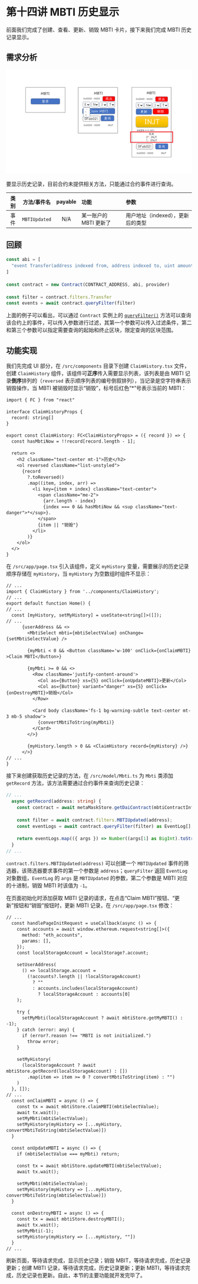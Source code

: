 # 第十四讲 MBTI 历史显示

前面我们完成了创建、查看、更新、销毁 MBTI 卡片，接下来我们完成 MBTI 历史记录显示。

## 需求分析

![线框图](./image/wireframe_drawing_lecture14.png)

要显示历史记录，目前合约未提供相关方法，只能通过合约事件进行查询。

| 类别 | 方法/事件名 | payable | 功能 | 参数 |
| :--: | :--: | :--: | :-- | :-- |
| 事件 | `MBTIUpdated` | N/A | 某一账户的 MBTI 更新了 | 用户地址（indexed），更新后的类型 |

## 回顾

```javaScript
const abi = [
  "event Transfer(address indexed from, address indexed to, uint amount)"
]

const contract = new Contract(CONTRACT_ADDRESS, abi, provider)

const filter = contract.filters.Transfer
const events = await contract.queryFilter(filter)
```

上面的例子可以看出，可以通过 `Contract` 实例上的 [`queryFilter()`](https://docs.ethers.org/v6/api/contract/#BaseContract-queryFilter) 方法可以查询该合约上的事件，可以传入参数进行过滤，其第一个参数可以传入过滤条件，第二和第三个参数可以指定需要查询的起始和终止区块，限定查询的区块范围。

## 功能实现

我们先完成 UI 部分，在 `/src/components` 目录下创建 `ClaimHistory.tsx` 文件，创建 `ClaimHistory` 组件，该组件可**正序**传入需要显示列表，该列表是由 MBTI 记录**倒序**排列的（`reversed` 表示顺序列表的编号倒叙排列），当记录是空字符串表示销毁操作，当 MBTI 被销毁时显示“销毁”，标号后红色“*”号表示当前的 MBTI：

```tsx
import { FC } from "react"

interface ClaimHistoryProps {
  record: string[]
}

export const ClaimHistory: FC<ClaimHistoryProps> = ({ record }) => {
  const hasMbtiNow = !!record[record.length - 1];

  return <>
    <h2 className="text-center mt-1">历史</h2>
    <ol reversed className="list-unstyled">
      {record
        ?.toReversed()
        .map((item, index, arr) =>
          <li key={item + index} className="text-center">
            <span className="me-2">
              {arr.length - index}
              {index === 0 && hasMbtiNow && <sup className="text-danger">*</sup>}.
            </span>
            {item || "销毁"}
          </li>
        )}
    </ol>
  </>
}
```

在 `/src/app/page.tsx` 引入该组件，定义 `myHistory` 变量，需要展示的历史记录顺序存储在 `myHistory`，当 `myHistory` 为空数组时组件不显示：

```tsx
// ...
import { ClaimHistory } from '../components/ClaimHistory';
// ...
export default function Home() {
// ...
  const [myHistory, setMyHistory] = useState<string[]>([]);
// ...
      {userAddress && <>
        <MbtiSelect mbti={mbtiSelectValue} onChange={setMbtiSelectValue} />

        {myMbti < 0 && <Button className='w-100' onClick={onClaimMBTI} >Claim MBTI</Button>}

        {myMbti >= 0 && <>
          <Row className='justify-content-around'>
            <Col as={Button} xs={5} onClick={onUpdateMBTI}>更新</Col>
            <Col as={Button} variant="danger" xs={5} onClick={onDestroyMBTI}>销毁</Col>
          </Row>

          <Card body className='fs-1 bg-warning-subtle text-center mt-3 mb-5 shadow'>
            {convertMbtiToString(myMbti)}
          </Card>
        </>}

        {myHistory.length > 0 && <ClaimHistory record={myHistory} />}
      </>}
// ...
}
```

接下来创建获取历史记录的方法，在 `/src/model/Mbti.ts` 为 `Mbti` 类添加 `getRecord` 方法，该方法需要通过合约事件来查询历史记录：

```ts
// ...
  async getRecord(address: string) {
    const contract = await metaMaskStore.getDaiContract(mbtiContractInfo);

    const filter = await contract.filters.MBTIUpdated(address);
    const eventLogs = await contract.queryFilter(filter) as EventLog[];

    return eventLogs.map(({ args }) => Number((args[1] as BigInt).toString()))
  }
// ...
```

`contract.filters.MBTIUpdated(address)` 可以创建一个 `MBTIUpdated` 事件的筛选器，该筛选器要求事件的第一个参数是 `address`；`queryFilter` 返回 `EventLog` 对象数组，`EventLog` 的 `args` 是 `MBTIUpdated` 的参数，第二个参数是 MBTI 对应的十进制，销毁 MBTI 时该值为 `-1`。

在页面初始化时添加获取 MBTI 记录的请求，在点击“Claim MBTI”按钮、“更新”按钮和“销毁”按钮时，更新 MBTI 记录，在 `/src/app/page.tsx` 修改：

```tsx
// ...
  const handlePageInitRequest = useCallback(async () => {
    const accounts = await window.ethereum.request<string[]>({
      method: "eth_accounts",
      params: [],
    });
    const localStorageAccount = localStorage?.account;

    setUserAddress(
      () => localStorage.account =
        (!accounts?.length || !localStorageAccount)
          ? ""
          : accounts.includes(localStorageAccount)
            ? localStorageAccount : accounts[0]
    );

    try {
      setMyMbti(localStorageAccount ? await mbtiStore.getMyMBTI() : -1);
    } catch (error: any) {
      if (error?.reason !== "MBTI is not initialized.")
        throw error;
    }

    setMyHistory(
      (localStorageAccount ? await mbtiStore.getRecord(localStorageAccount) : [])
        .map(item => item >= 0 ? convertMbtiToString(item) : "")
    )
  }, []);
// ...
  const onClaimMBTI = async () => {
    const tx = await mbtiStore.claimMBTI(mbtiSelectValue);
    await tx.wait();
    setMyMbti(mbtiSelectValue);
    setMyHistory(myHistory => [...myHistory, convertMbtiToString(mbtiSelectValue)])
  }

  const onUpdateMBTI = async () => {
    if (mbtiSelectValue === myMbti) return;

    const tx = await mbtiStore.updateMBTI(mbtiSelectValue);
    await tx.wait();

    setMyMbti(mbtiSelectValue);
    setMyHistory(myHistory => [...myHistory, convertMbtiToString(mbtiSelectValue)])
  }

  const onDestroyMBTI = async () => {
    const tx = await mbtiStore.destroyMBTI();
    await tx.wait();
    setMyMbti(-1);
    setMyHistory(myHistory => [...myHistory, ""])
  }
// ...
```

刷新页面，等待请求完成，显示历史记录；销毁 MBIT，等待请求完成，历史记录更新；创建 MBTI 记录，等待请求完成，历史记录更新；更新 MBTI，等待请求完成，历史记录也更新。自此，本节的主要功能就开发完毕了。
